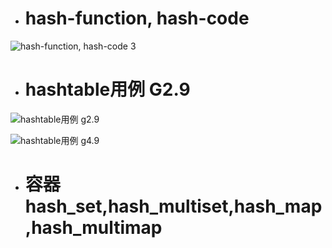 - # hash-function, hash-code

![hash-function, hash-code 3](https://github.com/havenow/my-C-plus-plus/blob/master/STL%E6%A0%87%E5%87%86%E5%BA%93%E4%B8%8E%E6%B3%9B%E5%9E%8B%E7%BC%96%E7%A8%8B/images/hash-function%2C%20hash-code%203.png)   


- # hashtable用例 G2.9

![hashtable用例 g2.9](https://github.com/havenow/my-C-plus-plus/blob/master/STL%E6%A0%87%E5%87%86%E5%BA%93%E4%B8%8E%E6%B3%9B%E5%9E%8B%E7%BC%96%E7%A8%8B/images/hashtable%E7%94%A8%E4%BE%8B%20g2.9.png)  

![hashtable用例 g4.9](https://github.com/havenow/my-C-plus-plus/blob/master/STL%E6%A0%87%E5%87%86%E5%BA%93%E4%B8%8E%E6%B3%9B%E5%9E%8B%E7%BC%96%E7%A8%8B/images/hashtable%E7%94%A8%E4%BE%8B%20g4.9.png)  


- # 容器hash_set,hash_multiset,hash_map,hash_multimap
